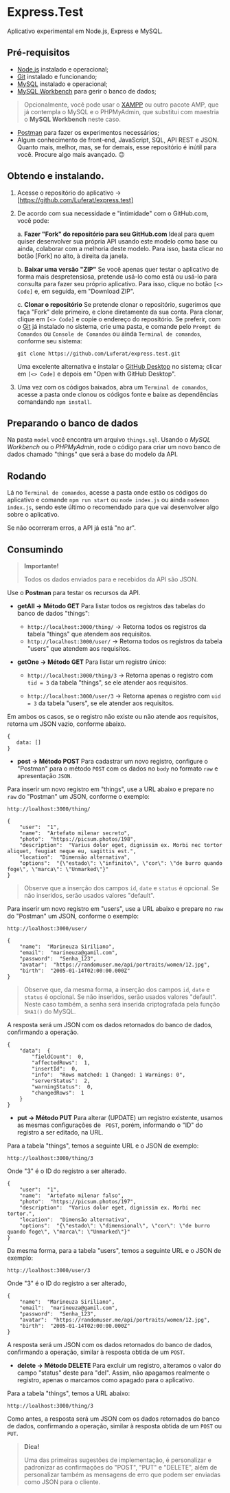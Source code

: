 # Express.Test

Aplicativo experimental em Node.js, Express e MySQL.

## Pré-requisitos

 - [Node.js](https://nodejs.org/) instalado e operacional;
 - [Git](https://git-scm.com/) instalado e funcionando;
 - [MySQL](https://www.mysql.com/products/community/) instalado e operacional;
 - [MySQL Workbench](https://dev.mysql.com/downloads/workbench/) para gerir o banco de dados;

> Opcionalmente, você pode usar o [XAMPP](https://www.apachefriends.org/pt_br/index.html) ou outro pacote AMP, que já contempla o MySQL e o PHPMyAdmin, que substitui com maestria o **MySQL Workbench** neste caso.

- [Postman](https://www.postman.com/) para fazer os experimentos necessários;
- Algum conhecimento de front-end, JavaScript, SQL, API REST e JSON. Quanto mais, melhor, mas, se for demais, esse repositório é inútil para você. Procure algo mais avançado. 😉

## Obtendo e instalando.

1. Acesse o repositório do aplicativo → [https://github.com/Luferat/express.test]

2. De acordo com sua necessidade e "intimidade" com o GitHub.com, você pode:

      a. **Fazer "Fork" do repositório para seu GitHub.com** 
Ideal para quem quiser desenvolver sua própria API usando este modelo como base ou ainda, colaborar com a melhoria deste modelo. Para isso, basta clicar no botão [Fork] no alto, à direita da janela.

    b. **Baixar uma versão "ZIP"**
Se você apenas quer testar o aplicativo de forma mais despretensiosa, pretende usá-lo como está ou usá-lo para consulta para fazer seu próprio aplicativo. Para isso, clique no botão `[<> Code]` e, em seguida, em "Download ZIP".

    c. **Clonar o repositório**
Se pretende clonar o repositório, sugerimos que faça "Fork" dele primeiro, e clone diretamente da sua conta.  Para clonar, clique em `[<> Code]`  e copie o endereço do repositório. Se preferir, com o [Git](https://git-scm.com/) já instalado no sistema, crie uma pasta, e comande pelo `Prompt de Comandos` ou `Console de Comandos` ou ainda `Terminal de comandos`, conforme seu sistema:

    ```git clone https://github.com/Luferat/express.test.git```

    Uma excelente alternativa e instalar o [GitHub Desktop](https://desktop.github.com/)  no sistema; clicar em `[<> Code]` e depois em "Open with GitHub Desktop".

3. Uma vez com os códigos baixados, abra um `Terminal de comandos`, acesse a pasta onde clonou os códigos fonte e baixe as dependências comandando `npm install`.

## Preparando o banco de dados

Na pasta `model` você encontra um arquivo `things.sql`. Usando o *MySQL Workbench* ou o *PHPMyAdmin*, rode o código para criar um novo banco de dados chamado "things" que será a base do modelo da API.

## Rodando

Lá no `Terminal de comandos`, acesse a pasta onde estão os códigos do aplicativo e comande `npm run start` ou `node index.js` ou ainda `nodemon index.js`, sendo este último o recomendado para que vai desenvolver algo sobre o aplicativo.

Se não ocorreram erros, a API já está "no ar".

## Consumindo

> **Importante!**
>
>Todos os dados enviados para e recebidos da API são JSON.

Use o **Postman** para testar os recursos da API.

 - **getAll → Método GET** 
Para listar todos os registros das tabelas do banco de dados "things":
    - `http://localhost:3000/thing/` → Retorna todos os registros da tabela "things" que atendem aos requisitos.
    - `http://localhost:3000/user/` → Retorna todos os registros da tabela "users" que atendem aos requisitos.

 - **getOne → Método GET**
Para listar um registro único:
   - `http://localhost:3000/thing/3` → Retorna apenas o registro com `tid = 3` da tabela "things", se ele atender aos requisitos. 

   - `http://localhost:3000/user/3` → Retorna apenas o registro com `uid = 3` da tabela "users", se ele atender aos requisitos.

Em ambos os casos, se o registro não existe ou não atende aos requisitos, retorna um JSON vazio, conforme abaixo.
 ```
{
    data: []
}
```

 - **post → Método POST**
Para cadastrar um novo registro, configure o "Postman" para o método `POST` com os dados no `body` no formato `raw` e apresentação `JSON`.

Para inserir um novo registro em "things", use a URL abaixo e prepare no `raw` do "Postman" um JSON, conforme o exemplo:
```
http://loalhost:3000/thing/
```
```
{
    "user":  "1",
    "name":  "Artefato milenar secreto",
    "photo":  "https://picsum.photos/198",
    "description":  "Varius dolor eget, dignissim ex. Morbi nec tortor aliquet, feugiat neque eu, sagittis est.",
    "location":  "Dimensão alternativa",
    "options":  "{\"estado\": \"infinito\", \"cor\": \"de burro quando foge\", \"marca\": \"Unmarked\"}"
}
```

> Observe que a inserção dos  campos `id`, `date` e `status` é opcional. Se não inseridos, serão usados valores "default".

Para inserir um novo registro em "users", use a URL abaixo e prepare no `raw` do "Postman" um JSON, conforme o exemplo:
```
http://loalhost:3000/user/
```
```
{
	"name":  "Marineuza Siriliano",
	"email":  "marineuza@gamil.com",
	"password":  "Senha_123",
	"avatar":  "https://randomuser.me/api/portraits/women/12.jpg",
	"birth":  "2005-01-14T02:00:00.000Z"
}
```

> Observe que, da mesma forma, a inserção dos  campos `id`, `date` e `status` é opcional. Se não inseridos, serão usados valores "default". Neste caso também, a senha será inserida criptografada pela função `SHA1()` do MySQL.

A resposta será um JSON com os dados retornados do banco de dados, confirmando a operação.
```
{
    "data":  {
        "fieldCount":  0,
        "affectedRows":  1,
        "insertId":  0,
        "info":  "Rows matched: 1 Changed: 1 Warnings: 0",
        "serverStatus":  2,
        "warningStatus":  0,
        "changedRows":  1
    }
}
```


 - **put → Método PUT**
Para alterar (UPDATE) um registro existente, usamos as mesmas configurações de ` POST`, porém, informando o "ID" do registro a ser editado, na URL. 

Para a tabela "things", temos a seguinte URL e o JSON de exemplo:
```
http://loalhost:3000/thing/3
```
Onde "3" é o ID do registro a ser alterado.
```
{
    "user":  "1",
    "name":  "Artefato milenar falso",
    "photo":  "https://picsum.photos/197",
    "description":  "Varius dolor eget, dignissim ex. Morbi nec tortor.",
    "location":  "Dimensão alternativa",
    "options":  "{\"estado\": \"dimensional\", \"cor\": \"de burro quando foge\", \"marca\": \"Unmarked\"}"
}
```

Da mesma forma, para a tabela "users", temos a seguinte URL e o JSON de exemplo:
```
http://loalhost:3000/user/3
```
Onde "3" é o ID do registro a ser alterado, 
```
{
	"name":  "Marineuza Siriliano",
	"email":  "marineuza@gamil.com",
	"password":  "Senha_123",
	"avatar":  "https://randomuser.me/api/portraits/women/12.jpg",
	"birth":  "2005-01-14T02:00:00.000Z"
}
```
A resposta será um JSON com os dados retornados do banco de dados, confirmando a operação, similar à resposta obtida de um `POST`.

 - **delete → Método DELETE**
Para excluir um registro, alteramos o valor do campo "status" deste para "del". Assim, não apagamos realmente o registro, apenas o marcamos como apagado para o aplicativo.

Para a tabela "things", temos a URL abaixo:
```
http://loalhost:3000/thing/3
```
Como antes, a resposta será um JSON com os dados retornados do banco de dados, confirmando a operação, similar à resposta obtida de um `POST` ou `PUT`.

> **Dica!**
> 
> Uma das primeiras sugestões de implementação, é personalizar e padronizar as confirmações do "POST", "PUT" e "DELETE", além de personalizar também as mensagens de erro que podem ser enviadas como JSON para o cliente.
